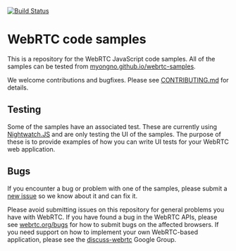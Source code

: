 [![Build Status](https://travis-ci.org/webrtc/samples.svg?branch=gh-pages)](https://travis-ci.org/webrtc/samples/)

# WebRTC code samples

This is a repository for the WebRTC JavaScript code samples. All of the samples can be tested from [myongno.github.io/webrtc-samples](https://myongno.github.io/webrtc-samples).

We welcome contributions and bugfixes. Please see [CONTRIBUTING.md](https://github.com/webrtc/samples/blob/gh-pages/CONTRIBUTING.md) for details.

## Testing

Some of the samples have an associated test. These are currently using [Nightwatch.JS](https://nightwatchjs.org) and
are only testing the UI of the samples. The purpose of these is to provide examples of how you can write UI tests for
your WebRTC web application.

## Bugs

If you encounter a bug or problem with one of the samples, please submit a
[new issue](https://github.com/webrtc/samples/issues/new) so we know about it and can fix it.

Please avoid submitting issues on this repository for general problems you have with WebRTC. If you have found a bug in
the WebRTC APIs, please see [webrtc.org/bugs](https://webrtc.org/support/bug-reporting) for how to submit bugs on the affected browsers.
If you need support on how to implement your own WebRTC-based application, please see the
[discuss-webrtc](https://groups.google.com/forum/#!forum/discuss-webrtc) Google Group.

